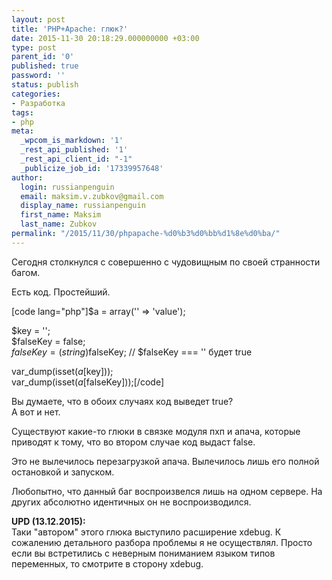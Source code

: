 ```yaml
---
layout: post
title: 'PHP+Apache: глюк?'
date: 2015-11-30 20:18:29.000000000 +03:00
type: post
parent_id: '0'
published: true
password: ''
status: publish
categories:
- Разработка
tags:
- php
meta:
  _wpcom_is_markdown: '1'
  _rest_api_published: '1'
  _rest_api_client_id: "-1"
  _publicize_job_id: '17339957648'
author:
  login: russianpenguin
  email: maksim.v.zubkov@gmail.com
  display_name: russianpenguin
  first_name: Maksim
  last_name: Zubkov
permalink: "/2015/11/30/phpapache-%d0%b3%d0%bb%d1%8e%d0%ba/"
---
```

Сегодня столкнулся с совершенно с чудовищным по своей странности багом.

Есть код. Простейший.

[code lang="php"]$a = array('' =\> 'value');

$key = '';  
$falseKey = false;  
$falseKey = (string)$falseKey; // $falseKey === '' будет true

var\_dump(isset($a[$key]));  
var\_dump(isset($a[$falseKey]));[/code]

Вы думаете, что в обоих случаях код выведет true?  
А вот и нет.

Существуют какие-то глюки в связке модуля пхп и апача, которые приводят к тому, что во втором случае код выдаст false.

Это не вылечилось перезагрузкой апача. Вылечилось лишь его полной остановкой и запуском.

Любопытно, что данный баг воспроизвелся лишь на одном сервере. На других абсолютно идентичных он не воспроизводился.

**UPD (13.12.2015):**  
Таки "автором" этого глюка выступило расширение xdebug. К сожалению детального разбора проблемы я не осуществлял. Просто если вы встретились с неверным пониманием языком типов переменных, то смотрите в сторону xdebug.

